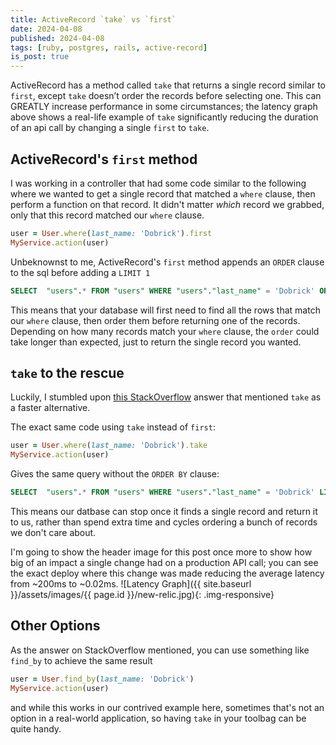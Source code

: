 ```yaml
---
title: ActiveRecord `take` vs `first`
date: 2024-04-08
published: 2024-04-08
tags: [ruby, postgres, rails, active-record]
is_post: true
---
```

ActiveRecord has a method called `take` that returns a single record similar to `first`, except `take` doesn’t order the records before selecting one. This can GREATLY increase performance in some circumstances; the latency graph above shows a real-life example of `take` significantly reducing the duration of an api call by changing a single `first` to `take`.
<!--more-->

## ActiveRecord's `first` method
I was working in a controller that had some code similar to the following where we wanted to get a single record that matched a `where` clause, then perform a function on that record. It didn't matter _which_ record we grabbed, only that this record matched our `where` clause.

```ruby
user = User.where(last_name: 'Dobrick').first
MyService.action(user)
```

Unbeknownst to me, ActiveRecord's `first` method appends an `ORDER` clause to the sql before adding a `LIMIT 1`

```sql
SELECT  "users".* FROM "users" WHERE "users"."last_name" = 'Dobrick' ORDER BY "users"."id" ASC LIMIT 1
```

This means that your database will first need to find all the rows that match our `where` clause, then order them before returning one of the records. Depending on how many records match your `where` clause, the `order` could take longer than expected, just to return the single record you wanted.


## `take` to the rescue
Luckily, I stumbled upon [this StackOverflow](https://stackoverflow.com/questions/18496421/take-vs-first-performance-in-ruby-on-rails/18498255#18498255) answer that mentioned `take` as a faster alternative.

The exact same code using `take` instead of `first`:

```ruby
user = User.where(last_name: 'Dobrick').take
MyService.action(user)
```

Gives the same query without the `ORDER BY` clause:
```sql
SELECT  "users".* FROM "users" WHERE "users"."last_name" = 'Dobrick' LIMIT 1
```

This means our datbase can stop once it finds a single record and return it to us, rather than spend extra time and cycles ordering a bunch of records we don't care about.

I'm going to show the header image for this post once more to show how big of an impact a single change had on a production API call; you can see the exact deploy where this change was made reducing the average latency from ~200ms to ~0.02ms.
![Latency Graph]({{ site.baseurl }}/assets/images/{{ page.id }}/new-relic.jpg){: .img-responsive}

## Other Options
As the answer on StackOverflow mentioned, you can use something like `find_by` to achieve the same result

```ruby
user = User.find_by(last_name: 'Dobrick')
MyService.action(user)
```

and while this works in our contrived example here, sometimes that's not an option in a real-world application, so having `take` in your toolbag can be quite handy.